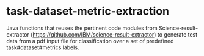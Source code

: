 # task-dataset-metric-extraction

Java functions that reuses the pertinent code modules from Science-result-extractor (https://github.com/IBM/science-result-extractor) to generate test data from a pdf input file for classification over a set of predefined task#dataset#metrics labels.
